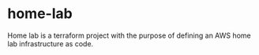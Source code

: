 # home-lab
Home lab is a terraform project with the purpose of defining an AWS home lab infrastructure as code. 
